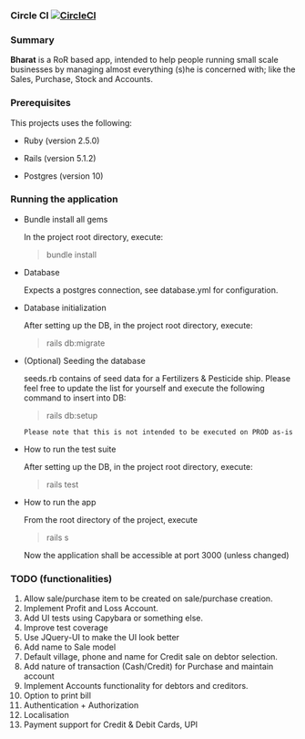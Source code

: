### Circle CI [![CircleCI](https://circleci.com/gh/singals/bharat.svg?style=svg)](https://circleci.com/gh/singals/bharat)

### Summary
<b>Bharat</b> is a RoR based app, intended to help people running small scale businesses by managing almost everything 
(s)he is concerned with; like the Sales, Purchase, Stock and Accounts. 

### Prerequisites
This projects uses the following:

* Ruby (version 2.5.0)

* Rails (version 5.1.2)

* Postgres (version 10)

### Running the application
* Bundle install all gems

    In the project root directory, execute:
    > bundle install


* Database

    Expects a postgres connection, see database.yml for configuration. 

* Database initialization

    After setting up the DB, in the project root directory, execute:

    > rails db:migrate
    
* (Optional) Seeding the database

    seeds.rb contains of seed data for a Fertilizers & Pesticide ship. Please feel free to update the list for yourself 
    and execute the following command to insert into DB:
    > rails db:setup
    
    ```Please note that this is not intended to be executed on PROD as-is```

* How to run the test suite

    After setting up the DB, in the project root directory, execute:

    > rails test

* How to run the app

    From the root directory of the project, execute
    > rails s

    Now the application shall be accessible at port 3000 (unless changed) 


### TODO (functionalities)
1. Allow sale/purchase item to be created on sale/purchase creation.
2. Implement Profit and Loss Account.
3. Add UI tests using Capybara or something else.
4. Improve test coverage
5. Use JQuery-UI to make the UI look better
6. Add name to Sale model
7. Default village, phone and name for Credit sale on debtor selection.
8. Add nature of transaction (Cash/Credit) for Purchase and maintain account
9. Implement Accounts functionality for debtors and creditors.
10. Option to print bill
11. Authentication + Authorization
12. Localisation
13. Payment support for Credit & Debit Cards, UPI
